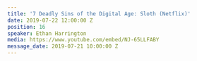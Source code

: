 ```yaml
---
title: '7 Deadly Sins of the Digital Age: Sloth (Netflix)'
date: 2019-07-22 12:00:00 Z
position: 16
speaker: Ethan Harrington
media: https://www.youtube.com/embed/NJ-65LLFABY
message_date: 2019-07-21 10:00:00 Z
---
```


